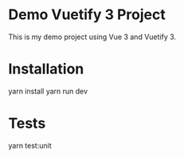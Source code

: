 #  Demo Vuetify 3 Project

This is my demo project using Vue 3 and Vuetify 3.

# Installation

yarn install
yarn run dev

# Tests

yarn test:unit